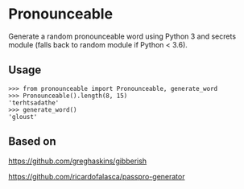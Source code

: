 # Pronounceable

Generate a random pronounceable word using Python 3 and secrets module (falls back to random module if Python < 3.6).

## Usage

```pydocstring
>>> from pronounceable import Pronounceable, generate_word
>>> Pronounceable().length(8, 15)
'terhtsadathe'
>>> generate_word()
'gloust'
```

## Based on

https://github.com/greghaskins/gibberish

https://github.com/ricardofalasca/passpro-generator
